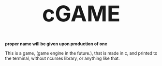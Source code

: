 <h1 align="center" style="font-size:72px">cGAME</h1>

__proper name will be given upon production of one__

This is a game, (game engine in the future.), that is made in c, and printed to
the terminal, without ncurses library, or anything like that.
